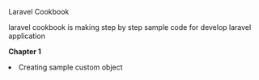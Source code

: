 Laravel Cookbook

laravel cookbook is making step by step sample code for develop laravel application

<strong>Chapter 1</strong>
<li>Creating sample custom object</li>